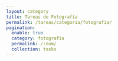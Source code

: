 ```yaml
---
layout: category
title: Tareas de Fotografía
permalink: /tareas/categoria/fotografia/
pagination:
  enable: true
  category: fotografia
  permalink: /:num/
  collection: tasks
---
```

